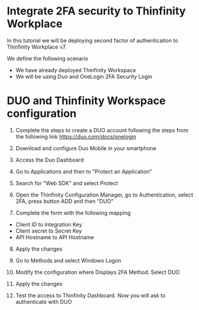 # Integrate 2FA security to Thinfinity Workplace 

In this tutorial we will be deploying second factor of authentication to Thinfinity Workplace v7. 

We define the following scenario
- We have already deployed Thinfinity Workspace
- We will be using Duo and OneLogin 2FA Security Login

 

DUO and Thinfinity Workspace configuration
=

1. Complete the steps to create a DUO account following the steps from the following link https://duo.com/docs/onelogin

2. Download and configure Duo Mobile in your smartphone

3. Access the Duo Dashboard

4. Go to Applications and then to "Protect an Application"

5. Search for  "Web SDK" and select Protect

6. Open the Thinfinity Configuration Manager, go to Authentication, select 2FA, press button ADD and then "DUO" 

7.  Complete the form with the following mapping
- Client ID to Integration Key
- Client secret to Secret Key
- API Hostname to API Hostname

8.  Apply the changes

9. Go to Methods and select Windows Logon

10. Modify the configuration where Displays 2FA Method. Select DUO

11. Apply the changes

12. Test the access to Thinfinity Dashboard. Now you will ask to authenticate with DUO
